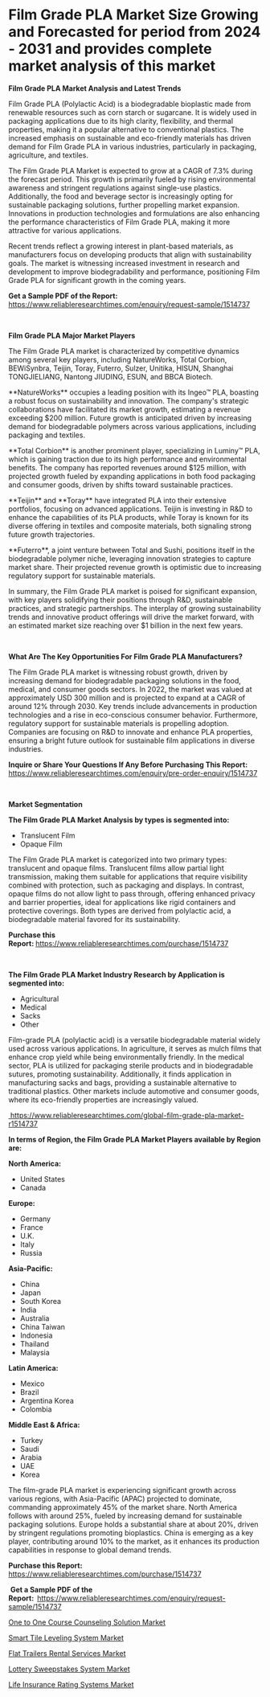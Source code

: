 <p><h1>Film Grade PLA Market Size Growing and Forecasted for period from 2024 - 2031 and provides complete market analysis of this market</h1></p><p><strong>Film Grade PLA Market Analysis and Latest Trends</strong></p>
<p><p>Film Grade PLA (Polylactic Acid) is a biodegradable bioplastic made from renewable resources such as corn starch or sugarcane. It is widely used in packaging applications due to its high clarity, flexibility, and thermal properties, making it a popular alternative to conventional plastics. The increased emphasis on sustainable and eco-friendly materials has driven demand for Film Grade PLA in various industries, particularly in packaging, agriculture, and textiles.</p><p>The Film Grade PLA Market is expected to grow at a CAGR of 7.3% during the forecast period. This growth is primarily fueled by rising environmental awareness and stringent regulations against single-use plastics. Additionally, the food and beverage sector is increasingly opting for sustainable packaging solutions, further propelling market expansion. Innovations in production technologies and formulations are also enhancing the performance characteristics of Film Grade PLA, making it more attractive for various applications.</p><p>Recent trends reflect a growing interest in plant-based materials, as manufacturers focus on developing products that align with sustainability goals. The market is witnessing increased investment in research and development to improve biodegradability and performance, positioning Film Grade PLA for significant growth in the coming years.</p></p>
<p><strong>Get a Sample PDF of the Report:&nbsp;</strong> <a href="https://www.reliableresearchtimes.com/enquiry/request-sample/1514737?utm_campaign=1775&utm_medium=2&utm_source=Github&utm_content=ia&utm_term=27102024&utm_id=film-grade-pla">https://www.reliableresearchtimes.com/enquiry/request-sample/1514737</a></p>
<p>&nbsp;</p>
<p><strong>Film Grade PLA Major Market Players</strong></p>
<p><p>The Film Grade PLA market is characterized by competitive dynamics among several key players, including NatureWorks, Total Corbion, BEWiSynbra, Teijin, Toray, Futerro, Sulzer, Unitika, HISUN, Shanghai TONGJIELIANG, Nantong JIUDING, ESUN, and BBCA Biotech. </p><p>**NatureWorks** occupies a leading position with its Ingeo™ PLA, boasting a robust focus on sustainability and innovation. The company's strategic collaborations have facilitated its market growth, estimating a revenue exceeding $200 million. Future growth is anticipated driven by increasing demand for biodegradable polymers across various applications, including packaging and textiles.</p><p>**Total Corbion** is another prominent player, specializing in Luminy™ PLA, which is gaining traction due to its high performance and environmental benefits. The company has reported revenues around $125 million, with projected growth fueled by expanding applications in both food packaging and consumer goods, driven by shifts toward sustainable practices.</p><p>**Teijin** and **Toray** have integrated PLA into their extensive portfolios, focusing on advanced applications. Teijin is investing in R&D to enhance the capabilities of its PLA products, while Toray is known for its diverse offering in textiles and composite materials, both signaling strong future growth trajectories.</p><p>**Futerro**, a joint venture between Total and Sushi, positions itself in the biodegradable polymer niche, leveraging innovation strategies to capture market share. Their projected revenue growth is optimistic due to increasing regulatory support for sustainable materials.</p><p>In summary, the Film Grade PLA market is poised for significant expansion, with key players solidifying their positions through R&D, sustainable practices, and strategic partnerships. The interplay of growing sustainability trends and innovative product offerings will drive the market forward, with an estimated market size reaching over $1 billion in the next few years.</p></p>
<p>&nbsp;</p>
<p><strong>What Are The Key Opportunities For Film Grade PLA Manufacturers?</strong></p>
<p><p>The Film Grade PLA market is witnessing robust growth, driven by increasing demand for biodegradable packaging solutions in the food, medical, and consumer goods sectors. In 2022, the market was valued at approximately USD 300 million and is projected to expand at a CAGR of around 12% through 2030. Key trends include advancements in production technologies and a rise in eco-conscious consumer behavior. Furthermore, regulatory support for sustainable materials is propelling adoption. Companies are focusing on R&D to innovate and enhance PLA properties, ensuring a bright future outlook for sustainable film applications in diverse industries.</p></p>
<p><strong>Inquire or Share Your Questions If Any Before Purchasing This Report:</strong> <a href="https://www.reliableresearchtimes.com/enquiry/pre-order-enquiry/1514737?utm_campaign=1775&utm_medium=2&utm_source=Github&utm_content=ia&utm_term=27102024&utm_id=film-grade-pla">https://www.reliableresearchtimes.com/enquiry/pre-order-enquiry/1514737</a></p>
<p>&nbsp;</p>
<p><strong>Market Segmentation</strong></p>
<p><strong>The Film Grade PLA Market Analysis by types is segmented into:</strong></p>
<p><ul><li>Translucent Film</li><li>Opaque Film</li></ul></p>
<p><p>The Film Grade PLA market is categorized into two primary types: translucent and opaque films. Translucent films allow partial light transmission, making them suitable for applications that require visibility combined with protection, such as packaging and displays. In contrast, opaque films do not allow light to pass through, offering enhanced privacy and barrier properties, ideal for applications like rigid containers and protective coverings. Both types are derived from polylactic acid, a biodegradable material favored for its sustainability.</p></p>
<p><strong>Purchase this Report:&nbsp;</strong><a href="https://www.reliableresearchtimes.com/purchase/1514737?utm_campaign=1775&utm_medium=2&utm_source=Github&utm_content=ia&utm_term=27102024&utm_id=film-grade-pla">https://www.reliableresearchtimes.com/purchase/1514737</a></p>
<p>&nbsp;</p>
<p><strong>The Film Grade PLA Market Industry Research by Application is segmented into:</strong></p>
<p><ul><li>Agricultural</li><li>Medical</li><li>Sacks</li><li>Other</li></ul></p>
<p><p>Film-grade PLA (polylactic acid) is a versatile biodegradable material widely used across various applications. In agriculture, it serves as mulch films that enhance crop yield while being environmentally friendly. In the medical sector, PLA is utilized for packaging sterile products and in biodegradable sutures, promoting sustainability. Additionally, it finds application in manufacturing sacks and bags, providing a sustainable alternative to traditional plastics. Other markets include automotive and consumer goods, where its eco-friendly properties are increasingly valued.</p></p>
<p><a href="https://www.reliableresearchtimes.com/global-film-grade-pla-market-r1514737?utm_campaign=1775&utm_medium=2&utm_source=Github&utm_content=ia&utm_term=27102024&utm_id=film-grade-pla">&nbsp;https://www.reliableresearchtimes.com/global-film-grade-pla-market-r1514737</a></p>
<p><strong>In terms of Region, the Film Grade PLA Market Players available by Region are:</strong></p>
<p>
    <p> <strong> North America: </strong>
        <ul>
            <li>United States</li>
            <li>Canada</li>
        </ul>
        </p> 
    <p> <strong> Europe: </strong>
        <ul>
            <li>Germany</li>
            <li>France</li>
            <li>U.K.</li>
            <li>Italy</li>
            <li>Russia</li>
        </ul>
        </p> 
    <p> <strong> Asia-Pacific: </strong>
        <ul>
            <li>China</li>
            <li>Japan</li>
            <li>South Korea</li>
            <li>India</li>
            <li>Australia</li>
            <li>China Taiwan</li>
            <li>Indonesia</li>
            <li>Thailand</li>
            <li>Malaysia</li>
        </ul>
        </p> 
    <p> <strong> Latin America: </strong>
        <ul>
            <li>Mexico</li>
            <li>Brazil</li>
            <li>Argentina Korea</li>
            <li>Colombia</li>
        </ul>
        </p> 
    <p> <strong> Middle East & Africa: </strong>
        <ul>
            <li>Turkey</li>
            <li>Saudi</li>
            <li>Arabia</li>
            <li>UAE</li>
            <li>Korea</li>
        </ul>
    </p>
    </p>
<p><p>The film-grade PLA market is experiencing significant growth across various regions, with Asia-Pacific (APAC) projected to dominate, commanding approximately 45% of the market share. North America follows with around 25%, fueled by increasing demand for sustainable packaging solutions. Europe holds a substantial share at about 20%, driven by stringent regulations promoting bioplastics. China is emerging as a key player, contributing around 10% to the market, as it enhances its production capabilities in response to global demand trends.</p></p>
<p><strong>Purchase this Report: </strong><a href="https://www.reliableresearchtimes.com/purchase/1514737?utm_campaign=1775&utm_medium=2&utm_source=Github&utm_content=ia&utm_term=27102024&utm_id=film-grade-pla">https://www.reliableresearchtimes.com/purchase/1514737</a></p>
<p>&nbsp;<strong>Get a Sample PDF of the Report:&nbsp;&nbsp;</strong><a href="https://www.reliableresearchtimes.com/enquiry/request-sample/1514737?utm_campaign=1775&utm_medium=2&utm_source=Github&utm_content=ia&utm_term=27102024&utm_id=film-grade-pla">https://www.reliableresearchtimes.com/enquiry/request-sample/1514737</a></p>
<p><strong></strong></p>
<p><p><a href="https://www.linkedin.com/pulse/one-course-counseling-solution-revenue-growth-report-2024--vkahc?utm_campaign=1775&utm_medium=2&utm_source=Github&utm_content=ia&utm_term=27102024&utm_id=film-grade-pla">One to One Course Counseling Solution Market</a></p><p><a href="https://www.linkedin.com/pulse/smart-tile-leveling-system-market-size-segmentation-trends-n4ahc?utm_campaign=1775&utm_medium=2&utm_source=Github&utm_content=ia&utm_term=27102024&utm_id=film-grade-pla">Smart Tile Leveling System Market</a></p><p><a href="https://www.linkedin.com/pulse/insights-flat-trailers-rental-services-market-size-which-expanding-lettc?utm_campaign=1775&utm_medium=2&utm_source=Github&utm_content=ia&utm_term=27102024&utm_id=film-grade-pla">Flat Trailers Rental Services Market</a></p><p><a href="https://www.linkedin.com/pulse/future-lottery-sweepstakes-system-market-global-forecast-trends-imbqc?utm_campaign=1775&utm_medium=2&utm_source=Github&utm_content=ia&utm_term=27102024&utm_id=film-grade-pla">Lottery Sweepstakes System Market</a></p><p><a href="https://www.linkedin.com/pulse/life-insurance-rating-systems-market-refracting-trends-consumer-cyuec?utm_campaign=1775&utm_medium=2&utm_source=Github&utm_content=ia&utm_term=27102024&utm_id=film-grade-pla">Life Insurance Rating Systems Market</a></p></p>